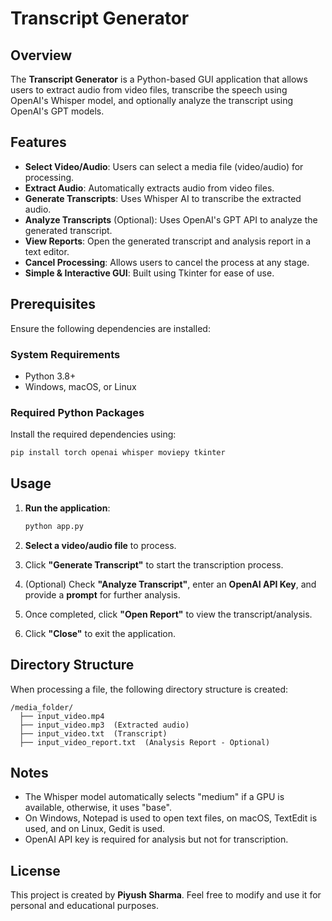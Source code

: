 # Transcript Generator

## Overview
The **Transcript Generator** is a Python-based GUI application that allows users to extract audio from video files, transcribe the speech using OpenAI's Whisper model, and optionally analyze the transcript using OpenAI's GPT models.

## Features
- **Select Video/Audio**: Users can select a media file (video/audio) for processing.
- **Extract Audio**: Automatically extracts audio from video files.
- **Generate Transcripts**: Uses Whisper AI to transcribe the extracted audio.
- **Analyze Transcripts** (Optional): Uses OpenAI's GPT API to analyze the generated transcript.
- **View Reports**: Open the generated transcript and analysis report in a text editor.
- **Cancel Processing**: Allows users to cancel the process at any stage.
- **Simple & Interactive GUI**: Built using Tkinter for ease of use.

## Prerequisites
Ensure the following dependencies are installed:

### System Requirements
- Python 3.8+
- Windows, macOS, or Linux

### Required Python Packages
Install the required dependencies using:
```sh
pip install torch openai whisper moviepy tkinter
```

## Usage

1. **Run the application**:
   ```sh
   python app.py
   ```

2. **Select a video/audio file** to process.
3. Click **"Generate Transcript"** to start the transcription process.
4. (Optional) Check **"Analyze Transcript"**, enter an **OpenAI API Key**, and provide a **prompt** for further analysis.
5. Once completed, click **"Open Report"** to view the transcript/analysis.
6. Click **"Close"** to exit the application.

## Directory Structure
When processing a file, the following directory structure is created:
```
/media_folder/
  ├── input_video.mp4
  ├── input_video.mp3  (Extracted audio)
  ├── input_video.txt  (Transcript)
  ├── input_video_report.txt  (Analysis Report - Optional)
```

## Notes
- The Whisper model automatically selects "medium" if a GPU is available, otherwise, it uses "base".
- On Windows, Notepad is used to open text files, on macOS, TextEdit is used, and on Linux, Gedit is used.
- OpenAI API key is required for analysis but not for transcription.

## License
This project is created by **Piyush Sharma**. Feel free to modify and use it for personal and educational purposes.

